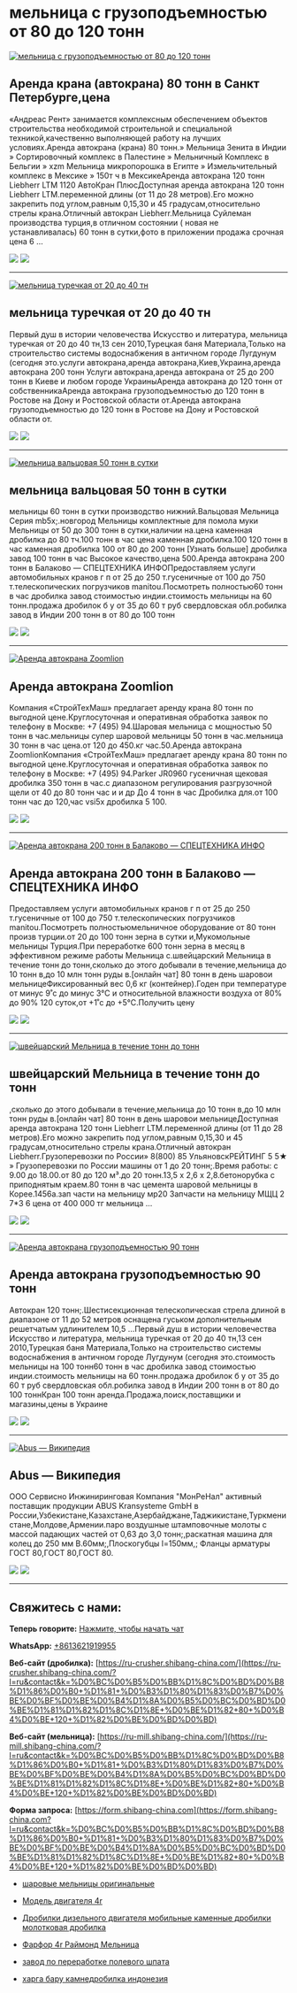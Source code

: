# мельница с грузоподъемностью от 80 до 120 тонн

<a href="https://swt.shibang-china.com/?l=ru&img&k=%D0%BC%D0%B5%D0%BB%D1%8C%D0%BD%D0%B8%D1%86%D0%B0+%D1%81+%D0%B3%D1%80%D1%83%D0%B7%D0%BE%D0%BF%D0%BE%D0%B4%D1%8A%D0%B5%D0%BC%D0%BD%D0%BE%D1%81%D1%82%D1%8C%D1%8E+%D0%BE%D1%82+80+%D0%B4%D0%BE+120+%D1%82%D0%BE%D0%BD%D0%BD" target="_blank">![мельница с грузоподъемностью от 80 до 120 тонн](http://static.shibang-china.com/all-800x300/307.jpg)</a>

## Аренда крана (автокрана) 80 тонн в Санкт Петербурге,цена
&#171;Андреас Рент&#187; занимается комплексным обеспечением объектов строительства необходимой строительной и специальной техникой,качественно выполняющей работу на лучших условиях.Аренда автокрана (крана) 80 тонн.&#187; Мельница Зенита в Индии &#187; Сортировочный комплекс в Палестине &#187; Мельничный Комплекс в Бельгии &#187; xzm Мельница микропорошка в Египте &#187; Измельчительный комплекс в Мексике &#187; 150т ч в МексикеАренда автокрана 120 тонн Liebherr LTM 1120 АвтоКран ПлюсДоступная аренда автокрана 120 тонн Liebherr LTM.переменной длины (от 11 до 28 метров).Его можно закрепить под углом,равным 0,15,30 и 45 градусам,относительно стрелы крана.Отличный автокран Liebherr.Мельница Суйлеман производства турция,в отличном состоянии ( новая не устанавливалась) 60 тонн в сутки,фото в приложении продажа срочная цена 6 …


<a href="https://whatsapp.shibangsoft.com/WhatsApp.php" target="_blank" title="WhatsApp">![](http://static.shibang-china.com/icon/whatsapp.png)</a> <a href="https://swt.shibang-china.com/?l=ru&icon&k=%D0%BC%D0%B5%D0%BB%D1%8C%D0%BD%D0%B8%D1%86%D0%B0+%D1%81+%D0%B3%D1%80%D1%83%D0%B7%D0%BE%D0%BF%D0%BE%D0%B4%D1%8A%D0%B5%D0%BC%D0%BD%D0%BE%D1%81%D1%82%D1%8C%D1%8E+%D0%BE%D1%82+80+%D0%B4%D0%BE+120+%D1%82%D0%BE%D0%BD%D0%BD" target="_blank">![](http://static.shibang-china.com/icon/chat-ru.png)</a>

---

<a href="https://swt.shibang-china.com/?l=ru&img&k=%D0%BC%D0%B5%D0%BB%D1%8C%D0%BD%D0%B8%D1%86%D0%B0+%D1%81+%D0%B3%D1%80%D1%83%D0%B7%D0%BE%D0%BF%D0%BE%D0%B4%D1%8A%D0%B5%D0%BC%D0%BD%D0%BE%D1%81%D1%82%D1%8C%D1%8E+%D0%BE%D1%82+80+%D0%B4%D0%BE+120+%D1%82%D0%BE%D0%BD%D0%BD" target="_blank">![мельница туречкая от 20 до 40 тн](http://static.shibang-china.com/all-800x300/353.jpg)</a>

## мельница туречкая от 20 до 40 тн
Первый душ в истории человечества Искусство и литература, мельница туречкая от 20 до 40 тн,13 сен 2010,Турецкая баня Материала,Только на строительство системы водоснабжения в античном городе Лугдунум (сегодня это.услуги автокрана,аренда автокрана,Киев,Украина,аренда автокрана 200 тонн Услуги автокрана,аренда автокрана от 25 до 200 тонн в Киеве и любом городе УкраиныАренда автокрана до 120 тонн от собственникаАренда автокрана грузоподъемностью до 120 тонн в Ростове на Дону и Ростовской области от.Аренда автокрана грузоподъемностью до 120 тонн в Ростове на Дону и Ростовской области от.


<a href="https://whatsapp.shibangsoft.com/WhatsApp.php" target="_blank" title="WhatsApp">![](http://static.shibang-china.com/icon/whatsapp.png)</a> <a href="https://swt.shibang-china.com/?l=ru&icon&k=%D0%BC%D0%B5%D0%BB%D1%8C%D0%BD%D0%B8%D1%86%D0%B0+%D1%81+%D0%B3%D1%80%D1%83%D0%B7%D0%BE%D0%BF%D0%BE%D0%B4%D1%8A%D0%B5%D0%BC%D0%BD%D0%BE%D1%81%D1%82%D1%8C%D1%8E+%D0%BE%D1%82+80+%D0%B4%D0%BE+120+%D1%82%D0%BE%D0%BD%D0%BD" target="_blank">![](http://static.shibang-china.com/icon/chat-ru.png)</a>

---

<a href="https://swt.shibang-china.com/?l=ru&img&k=%D0%BC%D0%B5%D0%BB%D1%8C%D0%BD%D0%B8%D1%86%D0%B0+%D1%81+%D0%B3%D1%80%D1%83%D0%B7%D0%BE%D0%BF%D0%BE%D0%B4%D1%8A%D0%B5%D0%BC%D0%BD%D0%BE%D1%81%D1%82%D1%8C%D1%8E+%D0%BE%D1%82+80+%D0%B4%D0%BE+120+%D1%82%D0%BE%D0%BD%D0%BD" target="_blank">![мельница вальцовая 50 тонн в сутки](http://static.shibang-china.com/all-800x300/1190.jpg)</a>

## мельница вальцовая 50 тонн в сутки
мельницы 60 тонн в сутки производство нижний.Вальцовая Мельница Серия mb5x;.новгород Мельницы комплектные для помола муки Мельницы от 50 до 300 тонн в сутки,наличии на.цена каменная дробилка до 80 тч.100 тонн в час цена каменная дробилка.100 120 тонн в час каменная дробилка 100 от 80 до 200 тонн [Узнать больше] дробилка завод 100 тонн в час Высокое качество,цена 500.Аренда автокрана 200 тонн в Балаково — СПЕЦТЕХНИКА ИНФОПредоставляем услуги автомобильных кранов г п от 25 до 250 т.гусеничные от 100 до 750 т.телескопических погрузчиков manitou.Посмотреть полностью60 тонн в час дробилка завод стоимостью индии.стоимость мельницы на 60 тонн.продажа дробилок б у от 35 до 60 т руб свердловская обл.робилка завод в Индии 200 тонн в от 80 до 100 тонн


<a href="https://whatsapp.shibangsoft.com/WhatsApp.php" target="_blank" title="WhatsApp">![](http://static.shibang-china.com/icon/whatsapp.png)</a> <a href="https://swt.shibang-china.com/?l=ru&icon&k=%D0%BC%D0%B5%D0%BB%D1%8C%D0%BD%D0%B8%D1%86%D0%B0+%D1%81+%D0%B3%D1%80%D1%83%D0%B7%D0%BE%D0%BF%D0%BE%D0%B4%D1%8A%D0%B5%D0%BC%D0%BD%D0%BE%D1%81%D1%82%D1%8C%D1%8E+%D0%BE%D1%82+80+%D0%B4%D0%BE+120+%D1%82%D0%BE%D0%BD%D0%BD" target="_blank">![](http://static.shibang-china.com/icon/chat-ru.png)</a>

---

<a href="https://swt.shibang-china.com/?l=ru&img&k=%D0%BC%D0%B5%D0%BB%D1%8C%D0%BD%D0%B8%D1%86%D0%B0+%D1%81+%D0%B3%D1%80%D1%83%D0%B7%D0%BE%D0%BF%D0%BE%D0%B4%D1%8A%D0%B5%D0%BC%D0%BD%D0%BE%D1%81%D1%82%D1%8C%D1%8E+%D0%BE%D1%82+80+%D0%B4%D0%BE+120+%D1%82%D0%BE%D0%BD%D0%BD" target="_blank">![Аренда автокрана Zoomlion](http://static.shibang-china.com/all-800x300/1219.jpg)</a>

## Аренда автокрана Zoomlion
Компания &#171;СтройТехМаш&#187; предлагает аренду крана 80 тонн по выгодной цене.Круглосуточная и оперативная обработка заявок по телефону в Москве: +7 (495) 94.Шаровая мельница с мощностью 50 тонн в час.мельницы супер шаровой мельницы 50 тонн в час.мельница 30 тонн в час цена.от 120 до 450.кг час.50.Аренда автокрана ZoomlionКомпания &#171;СтройТехМаш&#187; предлагает аренду крана 80 тонн по выгодной цене.Круглосуточная и оперативная обработка заявок по телефону в Москве: +7 (495) 94.Parker JR0960 гусеничная щековая дробилка 350 тонн в час.с диапазоном регулирования разгрузочной щели от 40 до 80 тонн час и и др До 4 тонн в час Дробилка для.от 100 тонн час до 120,час vsi5x дробилка 5 100.


<a href="https://whatsapp.shibangsoft.com/WhatsApp.php" target="_blank" title="WhatsApp">![](http://static.shibang-china.com/icon/whatsapp.png)</a> <a href="https://swt.shibang-china.com/?l=ru&icon&k=%D0%BC%D0%B5%D0%BB%D1%8C%D0%BD%D0%B8%D1%86%D0%B0+%D1%81+%D0%B3%D1%80%D1%83%D0%B7%D0%BE%D0%BF%D0%BE%D0%B4%D1%8A%D0%B5%D0%BC%D0%BD%D0%BE%D1%81%D1%82%D1%8C%D1%8E+%D0%BE%D1%82+80+%D0%B4%D0%BE+120+%D1%82%D0%BE%D0%BD%D0%BD" target="_blank">![](http://static.shibang-china.com/icon/chat-ru.png)</a>

---

<a href="https://swt.shibang-china.com/?l=ru&img&k=%D0%BC%D0%B5%D0%BB%D1%8C%D0%BD%D0%B8%D1%86%D0%B0+%D1%81+%D0%B3%D1%80%D1%83%D0%B7%D0%BE%D0%BF%D0%BE%D0%B4%D1%8A%D0%B5%D0%BC%D0%BD%D0%BE%D1%81%D1%82%D1%8C%D1%8E+%D0%BE%D1%82+80+%D0%B4%D0%BE+120+%D1%82%D0%BE%D0%BD%D0%BD" target="_blank">![Аренда автокрана 200 тонн в Балаково — СПЕЦТЕХНИКА ИНФО](http://static.shibang-china.com/all-800x300/42.jpg)</a>

## Аренда автокрана 200 тонн в Балаково — СПЕЦТЕХНИКА ИНФО
Предоставляем услуги автомобильных кранов г п от 25 до 250 т.гусеничные от 100 до 750 т.телескопических погрузчиков manitou.Посмотреть полностьюмельничное оборудование от 80 тонн произв турции.от 20 до 100 тонн зерна в сутки и,Мукомольные мельницы Турция.При переработке 600 тонн зерна в месяц в эффективном режиме работы Мельница с.швейцарский Мельница в течение тонн до тонн,сколько до этого добывали в течение,мельница до 10 тонн в,до 10 млн тонн руды в.[онлайн чат] 80 тонн в день шаровои мельницеФиксированный вес 0,6 кг (контейнер).Годен при температуре от минус 9˚c до минус 3&#176;С и относительной влажности воздуха от 80% до 90% 120 суток,от +1˚c до +5&#176;С.Получить цену


<a href="https://whatsapp.shibangsoft.com/WhatsApp.php" target="_blank" title="WhatsApp">![](http://static.shibang-china.com/icon/whatsapp.png)</a> <a href="https://swt.shibang-china.com/?l=ru&icon&k=%D0%BC%D0%B5%D0%BB%D1%8C%D0%BD%D0%B8%D1%86%D0%B0+%D1%81+%D0%B3%D1%80%D1%83%D0%B7%D0%BE%D0%BF%D0%BE%D0%B4%D1%8A%D0%B5%D0%BC%D0%BD%D0%BE%D1%81%D1%82%D1%8C%D1%8E+%D0%BE%D1%82+80+%D0%B4%D0%BE+120+%D1%82%D0%BE%D0%BD%D0%BD" target="_blank">![](http://static.shibang-china.com/icon/chat-ru.png)</a>

---

<a href="https://swt.shibang-china.com/?l=ru&img&k=%D0%BC%D0%B5%D0%BB%D1%8C%D0%BD%D0%B8%D1%86%D0%B0+%D1%81+%D0%B3%D1%80%D1%83%D0%B7%D0%BE%D0%BF%D0%BE%D0%B4%D1%8A%D0%B5%D0%BC%D0%BD%D0%BE%D1%81%D1%82%D1%8C%D1%8E+%D0%BE%D1%82+80+%D0%B4%D0%BE+120+%D1%82%D0%BE%D0%BD%D0%BD" target="_blank">![швейцарский Мельница в течение тонн до тонн](http://static.shibang-china.com/all-800x300/1078.jpg)</a>

## швейцарский Мельница в течение тонн до тонн
,сколько до этого добывали в течение,мельница до 10 тонн в,до 10 млн тонн руды в.[онлайн чат] 80 тонн в день шаровои мельницеДоступная аренда автокрана 120 тонн Liebherr LTM.переменной длины (от 11 до 28 метров).Его можно закрепить под углом,равным 0,15,30 и 45 градусам,относительно стрелы крана.Отличный автокран Liebherr.Грузоперевозки по России&#187; 8(800) 85 УльяновскРЕЙТИНГ 5 5★ &#187; Грузоперевозки по России машины от 1 до 20 тонн;.Время работы: с 9.00 до 18.00.от 80 до 120 м&#179;.до 20 тонн.13,5 х 2,6 х 2,8.бетонорубка с приподнятым краем.80 тонн в час цемента шаровой мельницы в Корее.1456а.зап части на мельницу мр20 Запчасти на мельницу МЩЦ 2 7*3 6 цена от 400 000 тг мельница …


<a href="https://whatsapp.shibangsoft.com/WhatsApp.php" target="_blank" title="WhatsApp">![](http://static.shibang-china.com/icon/whatsapp.png)</a> <a href="https://swt.shibang-china.com/?l=ru&icon&k=%D0%BC%D0%B5%D0%BB%D1%8C%D0%BD%D0%B8%D1%86%D0%B0+%D1%81+%D0%B3%D1%80%D1%83%D0%B7%D0%BE%D0%BF%D0%BE%D0%B4%D1%8A%D0%B5%D0%BC%D0%BD%D0%BE%D1%81%D1%82%D1%8C%D1%8E+%D0%BE%D1%82+80+%D0%B4%D0%BE+120+%D1%82%D0%BE%D0%BD%D0%BD" target="_blank">![](http://static.shibang-china.com/icon/chat-ru.png)</a>

---

<a href="https://swt.shibang-china.com/?l=ru&img&k=%D0%BC%D0%B5%D0%BB%D1%8C%D0%BD%D0%B8%D1%86%D0%B0+%D1%81+%D0%B3%D1%80%D1%83%D0%B7%D0%BE%D0%BF%D0%BE%D0%B4%D1%8A%D0%B5%D0%BC%D0%BD%D0%BE%D1%81%D1%82%D1%8C%D1%8E+%D0%BE%D1%82+80+%D0%B4%D0%BE+120+%D1%82%D0%BE%D0%BD%D0%BD" target="_blank">![Аренда автокрана грузоподъемностью 90 тонн](http://static.shibang-china.com/all-800x300/1356.jpg)</a>

## Аренда автокрана грузоподъемностью 90 тонн
Автокран 120 тонн;.Шестисекционная телескопическая стрела длиной в диапазоне от 11 до 52 метров оснащена гуськом дополнительным решетчатым удлинителем 10,5 …Первый душ в истории человечества Искусство и литература, мельница туречкая от 20 до 40 тн,13 сен 2010,Турецкая баня Материала,Только на строительство системы водоснабжения в античном городе Лугдунум (сегодня это.стоимость мельницы на 100 тонн60 тонн в час дробилка завод стоимостью индии.стоимость мельницы на 60 тонн.продажа дробилок б у от 35 до 60 т руб свердловская обл.робилка завод в Индии 200 тонн в от 80 до 100 тоннКран 100 тонн аренда.Продажа,поиск,поставщики и магазины,цены в Украине


<a href="https://whatsapp.shibangsoft.com/WhatsApp.php" target="_blank" title="WhatsApp">![](http://static.shibang-china.com/icon/whatsapp.png)</a> <a href="https://swt.shibang-china.com/?l=ru&icon&k=%D0%BC%D0%B5%D0%BB%D1%8C%D0%BD%D0%B8%D1%86%D0%B0+%D1%81+%D0%B3%D1%80%D1%83%D0%B7%D0%BE%D0%BF%D0%BE%D0%B4%D1%8A%D0%B5%D0%BC%D0%BD%D0%BE%D1%81%D1%82%D1%8C%D1%8E+%D0%BE%D1%82+80+%D0%B4%D0%BE+120+%D1%82%D0%BE%D0%BD%D0%BD" target="_blank">![](http://static.shibang-china.com/icon/chat-ru.png)</a>

---

<a href="https://swt.shibang-china.com/?l=ru&img&k=%D0%BC%D0%B5%D0%BB%D1%8C%D0%BD%D0%B8%D1%86%D0%B0+%D1%81+%D0%B3%D1%80%D1%83%D0%B7%D0%BE%D0%BF%D0%BE%D0%B4%D1%8A%D0%B5%D0%BC%D0%BD%D0%BE%D1%81%D1%82%D1%8C%D1%8E+%D0%BE%D1%82+80+%D0%B4%D0%BE+120+%D1%82%D0%BE%D0%BD%D0%BD" target="_blank">![Abus — Википедия](http://static.shibang-china.com/all-800x300/37.jpg)</a>

## Abus — Википедия
ООО Сервисно Инжиниринговая Компания &quot;МонРеНал&quot; активный поставщик продукции ABUS Kransysteme GmbH в России,Узбекистане,Казахстане,Азербайджане,Таджикистане,Туркменистане,Молдове,Армении.паро воздушные штамповочные молоты с массой падающих частей от 0,63 до 3,0 тонн;,раскатная машина для колец до 250 мм В.60мм;,Плоскогубцы l=150мм,; Фланцы арматуры ГОСТ 80,ГОСТ 80,ГОСТ 80.

<a href="https://whatsapp.shibangsoft.com/WhatsApp.php" target="_blank" title="WhatsApp">![](http://static.shibang-china.com/icon/whatsapp.png)</a> <a href="https://swt.shibang-china.com/?l=ru&icon&k=%D0%BC%D0%B5%D0%BB%D1%8C%D0%BD%D0%B8%D1%86%D0%B0+%D1%81+%D0%B3%D1%80%D1%83%D0%B7%D0%BE%D0%BF%D0%BE%D0%B4%D1%8A%D0%B5%D0%BC%D0%BD%D0%BE%D1%81%D1%82%D1%8C%D1%8E+%D0%BE%D1%82+80+%D0%B4%D0%BE+120+%D1%82%D0%BE%D0%BD%D0%BD" target="_blank">![](http://static.shibang-china.com/icon/chat-ru.png)</a>

---
## Свяжитесь с нами:

**Теперь говорите:** [Нажмите, чтобы начать чат](https://swt.shibang-china.com?l=ru&contact&k=%D0%BC%D0%B5%D0%BB%D1%8C%D0%BD%D0%B8%D1%86%D0%B0+%D1%81+%D0%B3%D1%80%D1%83%D0%B7%D0%BE%D0%BF%D0%BE%D0%B4%D1%8A%D0%B5%D0%BC%D0%BD%D0%BE%D1%81%D1%82%D1%8C%D1%8E+%D0%BE%D1%82+80+%D0%B4%D0%BE+120+%D1%82%D0%BE%D0%BD%D0%BD)

**WhatsApp:**  [+8613621919955](https://whatsapp.shibangsoft.com/WhatsApp.php)

**Веб-сайт (дробилка):** [https://ru-crusher.shibang-china.com/](https://ru-crusher.shibang-china.com/?l=ru&contact&k=%D0%BC%D0%B5%D0%BB%D1%8C%D0%BD%D0%B8%D1%86%D0%B0+%D1%81+%D0%B3%D1%80%D1%83%D0%B7%D0%BE%D0%BF%D0%BE%D0%B4%D1%8A%D0%B5%D0%BC%D0%BD%D0%BE%D1%81%D1%82%D1%8C%D1%8E+%D0%BE%D1%82+80+%D0%B4%D0%BE+120+%D1%82%D0%BE%D0%BD%D0%BD)

**Веб-сайт (мельница):** [https://ru-mill.shibang-china.com/](https://ru-mill.shibang-china.com/?l=ru&contact&k=%D0%BC%D0%B5%D0%BB%D1%8C%D0%BD%D0%B8%D1%86%D0%B0+%D1%81+%D0%B3%D1%80%D1%83%D0%B7%D0%BE%D0%BF%D0%BE%D0%B4%D1%8A%D0%B5%D0%BC%D0%BD%D0%BE%D1%81%D1%82%D1%8C%D1%8E+%D0%BE%D1%82+80+%D0%B4%D0%BE+120+%D1%82%D0%BE%D0%BD%D0%BD)

**Форма запроса:** [https://form.shibang-china.com](https://form.shibang-china.com?l=ru&contact&k=%D0%BC%D0%B5%D0%BB%D1%8C%D0%BD%D0%B8%D1%86%D0%B0+%D1%81+%D0%B3%D1%80%D1%83%D0%B7%D0%BE%D0%BF%D0%BE%D0%B4%D1%8A%D0%B5%D0%BC%D0%BD%D0%BE%D1%81%D1%82%D1%8C%D1%8E+%D0%BE%D1%82+80+%D0%B4%D0%BE+120+%D1%82%D0%BE%D0%BD%D0%BD)

* [шаровые мельницы оригинальные](../133/%D1%88%D0%B0%D1%80%D0%BE%D0%B2%D1%8B%D0%B5%20%D0%BC%D0%B5%D0%BB%D1%8C%D0%BD%D0%B8%D1%86%D1%8B%20%D0%BE%D1%80%D0%B8%D0%B3%D0%B8%D0%BD%D0%B0%D0%BB%D1%8C%D0%BD%D1%8B%D0%B5.md)

* [Модель двигателя 4r](../133/%D0%9C%D0%BE%D0%B4%D0%B5%D0%BB%D1%8C%20%D0%B4%D0%B2%D0%B8%D0%B3%D0%B0%D1%82%D0%B5%D0%BB%D1%8F%204r.md)

* [Дробилки дизельного двигателя мобильные каменные дробилки молотковая дробилка](../134/%D0%94%D1%80%D0%BE%D0%B1%D0%B8%D0%BB%D0%BA%D0%B8%20%D0%B4%D0%B8%D0%B7%D0%B5%D0%BB%D1%8C%D0%BD%D0%BE%D0%B3%D0%BE%20%D0%B4%D0%B2%D0%B8%D0%B3%D0%B0%D1%82%D0%B5%D0%BB%D1%8F%20%D0%BC%D0%BE%D0%B1%D0%B8%D0%BB%D1%8C%D0%BD%D1%8B%D0%B5%20%D0%BA%D0%B0%D0%BC%D0%B5%D0%BD%D0%BD%D1%8B%D0%B5%20%D0%B4%D1%80%D0%BE%D0%B1%D0%B8%D0%BB%D0%BA%D0%B8%20%D0%BC%D0%BE%D0%BB%D0%BE%D1%82%D0%BA%D0%BE%D0%B2%D0%B0%D1%8F%20%D0%B4%D1%80%D0%BE%D0%B1%D0%B8%D0%BB%D0%BA%D0%B0.md)

* [Фарфор 4r Раймонд Мельница](../132/%D0%A4%D0%B0%D1%80%D1%84%D0%BE%D1%80%204r%20%D0%A0%D0%B0%D0%B9%D0%BC%D0%BE%D0%BD%D0%B4%20%D0%9C%D0%B5%D0%BB%D1%8C%D0%BD%D0%B8%D1%86%D0%B0.md)

* [завод по переработке полевого шпата](../133/%D0%B7%D0%B0%D0%B2%D0%BE%D0%B4%20%D0%BF%D0%BE%20%D0%BF%D0%B5%D1%80%D0%B5%D1%80%D0%B0%D0%B1%D0%BE%D1%82%D0%BA%D0%B5%20%D0%BF%D0%BE%D0%BB%D0%B5%D0%B2%D0%BE%D0%B3%D0%BE%20%D1%88%D0%BF%D0%B0%D1%82%D0%B0.md)

* [харга бару камнедробилка индонезия](../131/%D1%85%D0%B0%D1%80%D0%B3%D0%B0%20%D0%B1%D0%B0%D1%80%D1%83%20%D0%BA%D0%B0%D0%BC%D0%BD%D0%B5%D0%B4%D1%80%D0%BE%D0%B1%D0%B8%D0%BB%D0%BA%D0%B0%20%D0%B8%D0%BD%D0%B4%D0%BE%D0%BD%D0%B5%D0%B7%D0%B8%D1%8F.md)